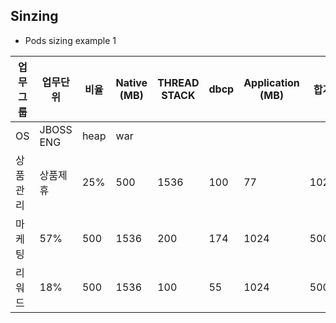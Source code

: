 ## Sinzing

- Pods sizing example 1

| 업무그룹 | 업무단위      | 비율   | Native (MB) | THREAD STACK | dbcp | Application (MB) | 합계   | 비고   |
| ---- | --------- | ---- | ----------- | ------------ | ---- | ---------------- | ---- | ---- |
| OS   | JBOSS ENG | heap | war         |
| 상품관리 | 상품제휴      | 25%  | 500         | 1536         | 100  | 77               | 1024 | 500  | 3737 |  |
| 마케팅  | 57%       | 500  | 1536        | 200          | 174  | 1024             | 500  | 3934 |  |
| 리워드  | 18%       | 500  | 1536        | 100          | 55   | 1024             | 500  | 3715 |  |
